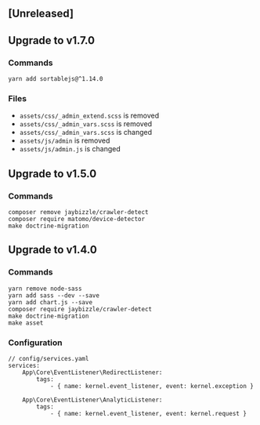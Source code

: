## [Unreleased]

## Upgrade to v1.7.0
### Commands

```
yarn add sortablejs@^1.14.0

```

### Files

* `assets/css/_admin_extend.scss` is removed
* `assets/css/_admin_vars.scss` is removed
* `assets/css/_admin_vars.scss` is changed
* `assets/js/admin` is removed
* `assets/js/admin.js` is changed


## Upgrade to v1.5.0
### Commands

```
composer remove jaybizzle/crawler-detect
composer require matomo/device-detector
make doctrine-migration
```

## Upgrade to v1.4.0
### Commands

```
yarn remove node-sass
yarn add sass --dev --save
yarn add chart.js --save
composer require jaybizzle/crawler-detect
make doctrine-migration
make asset
```

### Configuration

```
// config/services.yaml
services:
    App\Core\EventListener\RedirectListener:
        tags:
            - { name: kernel.event_listener, event: kernel.exception }

    App\Core\EventListener\AnalyticListener:
        tags:
            - { name: kernel.event_listener, event: kernel.request }
```
